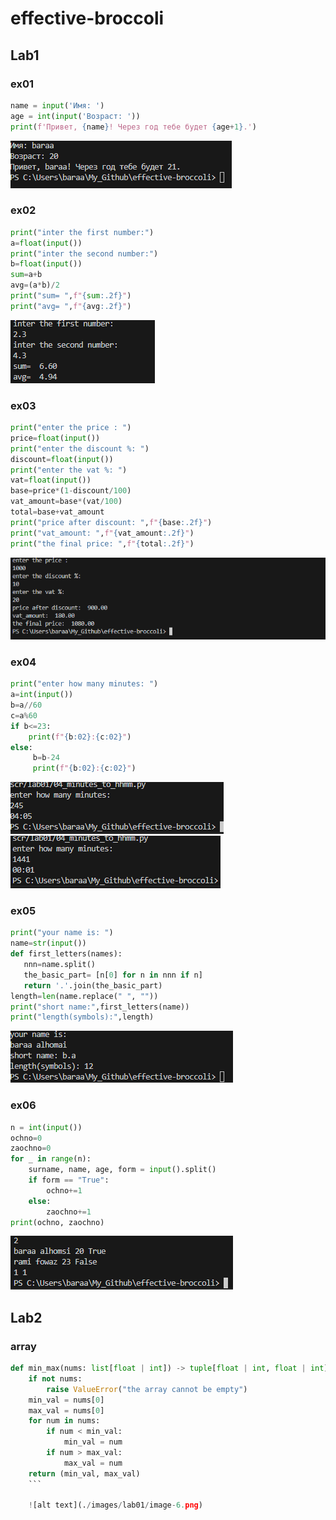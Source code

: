 # effective-broccoli

## Lab1

### ex01

```python
name = input('Имя: ')
age = int(input('Возраст: '))
print(f'Привет, {name}! Через год тебе будет {age+1}.')
```

![alt text](./images/lab01/image.png)

### ex02

```python
print("inter the first number:")
a=float(input())
print("inter the second number:")
b=float(input())
sum=a+b
avg=(a*b)/2
print("sum= ",f"{sum:.2f}")
print("avg= ",f"{avg:.2f}")
```

![alt text](./images/lab01/image-1.png)

### ex03

```python
print("enter the price : ")
price=float(input())
print("enter the discount %: ")
discount=float(input())
print("enter the vat %: ")
vat=float(input())
base=price*(1-discount/100)
vat_amount=base*(vat/100)
total=base+vat_amount
print("price after discount: ",f"{base:.2f}")
print("vat_amount: ",f"{vat_amount:.2f}")
print("the final price: ",f"{total:.2f}")
```

![alt text](./images/lab01/image-2.png)

### ex04

```python
print("enter how many minutes: ")
a=int(input())
b=a//60
c=a%60
if b<=23:
    print(f"{b:02}:{c:02}")
else:
     b=b-24
     print(f"{b:02}:{c:02}")
 ```

 ![alt text](./images/lab01/image-3.png)  ![alt text](./images/lab01/image-4.png)

 ### ex05

 ```python
print("your name is: ")
name=str(input())
def first_letters(names):
    nnn=name.split()
    the_basic_part= [n[0] for n in nnn if n]
    return '.'.join(the_basic_part)
length=len(name.replace(" ", ""))
print("short name:",first_letters(name))
print("length(symbols):",length)
```

![alt text](./images/lab01/imagee.png)

### ex06

```python
n = int(input())
ochno=0
zaochno=0
for _ in range(n):
    surname, name, age, form = input().split()
    if form == "True":
        ochno+=1
    else:
        zaochno+=1
print(ochno, zaochno)
```

![alt text](./images/lab01/image-6.png)

## Lab2

### array

```python
def min_max(nums: list[float | int]) -> tuple[float | int, float | int]:
    if not nums:
        raise ValueError("the array cannot be empty")
    min_val = nums[0]
    max_val = nums[0]
    for num in nums:
        if num < min_val:
            min_val = num
        if num > max_val:
            max_val = num
    return (min_val, max_val)
    ```

    ![alt text](./images/lab01/image-6.png)